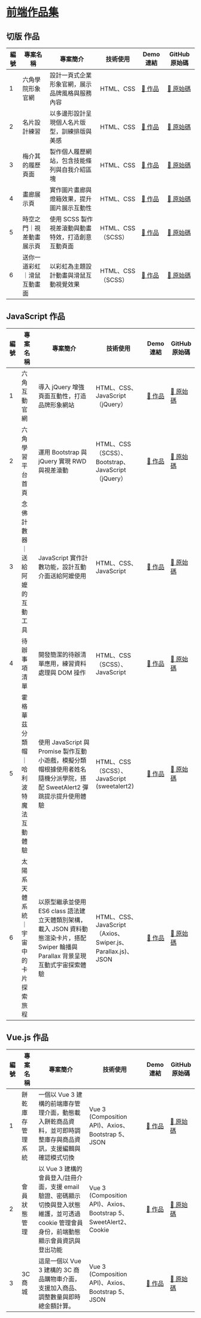 # [前端作品集](https://williamhsieh615.github.io/frontend-portfolio/)

## 切版 作品
| 編號 | 專案名稱 | 專案簡介 | 技術使用 | Demo 連結 | GitHub 原始碼 |
|------|-----------|--------------------------------------------------|-------------------------------------------|------------------|-------------------|
| 1 | 六角學院形象官網 | 設計一頁式企業形象官網，展示品牌風格與服務內容 | HTML、CSS | [🔗 作品](https://williamhsieh615.github.io/frontend-portfolio/Project1-1/index.html) | [🔗 原始碼](https://github.com/WilliamHsieh615/frontend-portfolio/tree/main/Project1-1) |
| 2 | 名片設計練習 | 以多邊形設計呈現個人名片版型，訓練排版與美感 | HTML、CSS | [🔗 作品](https://williamhsieh615.github.io/frontend-portfolio/Project1-2/index.html) | [🔗 原始碼](https://github.com/WilliamHsieh615/frontend-portfolio/tree/main/Project1-2) |
| 3 | 梅介其的履歷頁面 | 製作個人履歷網站，包含技能條列與自我介紹區塊 | HTML、CSS | [🔗 作品](https://williamhsieh615.github.io/frontend-portfolio/Project1-3/index.html) | [🔗 原始碼](https://github.com/WilliamHsieh615/frontend-portfolio/tree/main/Project1-3) |
| 4 | 畫廊展示頁 | 實作圖片畫廊與燈箱效果，提升圖片展示互動性 | HTML、CSS | [🔗 作品](https://williamhsieh615.github.io/frontend-portfolio/Project1-4/index.html) | [🔗 原始碼](https://github.com/WilliamHsieh615/frontend-portfolio/tree/main/Project1-4) |
| 5 | 時空之門｜視差動畫展示頁 | 使用 SCSS 製作視差滾動與動畫特效，打造創意互動頁面 | HTML、CSS（SCSS） | [🔗 作品](https://williamhsieh615.github.io/frontend-portfolio/Project1-5/index.html) | [🔗 原始碼](https://github.com/WilliamHsieh615/frontend-portfolio/tree/main/Project1-5) |
| 6 | 送你一道彩虹｜滑鼠互動畫面 | 以彩虹為主題設計動畫與滑鼠互動視覺效果 | HTML、CSS（SCSS） | [🔗 作品](https://williamhsieh615.github.io/frontend-portfolio/Project1-6/index.html) | [🔗 原始碼](https://github.com/WilliamHsieh615/frontend-portfolio/tree/main/Project1-6) |

## JavaScript 作品
| 編號 | 專案名稱 | 專案簡介 | 技術使用 | Demo 連結 | GitHub 原始碼 |
|------|-----------|--------------------------------------------------|-------------------------------------------|------------------|-------------------|
| 1 | 六角互動官網 | 導入 jQuery 增強頁面互動性，打造品牌形象網站 | HTML、CSS、JavaScript（jQuery） | [🔗 作品](https://williamhsieh615.github.io/frontend-portfolio/Project2-1/index.html) | [🔗 原始碼](https://github.com/WilliamHsieh615/frontend-portfolio/tree/main/Project2-1) |
| 2 | 六角學習平台首頁 | 運用 Bootstrap 與 jQuery 實現 RWD 與視差滾動 | HTML、CSS（SCSS）、Bootstrap、JavaScript（jQuery） | [🔗 作品](https://williamhsieh615.github.io/frontend-portfolio/Project2-2/index.html) | [🔗 原始碼](https://github.com/WilliamHsieh615/frontend-portfolio/tree/main/Project2-2) |
| 3 | 念佛計數器｜送給阿嬤的互動工具 | JavaScript 實作計數功能，設計互動介面送給阿嬤使用 | HTML、CSS、JavaScript | [🔗 作品](https://williamhsieh615.github.io/frontend-portfolio/Project2-3/index.html) | [🔗 原始碼](https://github.com/WilliamHsieh615/frontend-portfolio/tree/main/Project2-3) |
| 4 | 待辦事項清單 | 開發簡潔的待辦清單應用，練習資料處理與 DOM 操作 | HTML、CSS（SCSS）、JavaScript | [🔗 作品](https://williamhsieh615.github.io/frontend-portfolio/Project2-4/index.html) | [🔗 原始碼](https://github.com/WilliamHsieh615/frontend-portfolio/tree/main/Project2-4) |
| 5 | 霍格華茲分類帽｜哈利波特魔法互動體驗 | 使用 JavaScript 與 Promise 製作互動小遊戲，模擬分類帽根據使用者姓名隨機分派學院，搭配 SweetAlert2 彈跳提示提升使用體驗 | HTML、CSS（SCSS）、JavaScript (sweetalert2) | [🔗 作品](https://williamhsieh615.github.io/frontend-portfolio/Project2-5/index.html) | [🔗 原始碼](https://github.com/WilliamHsieh615/frontend-portfolio/tree/main/Project2-5) |
| 6 | 太陽系天體系統｜宇宙中的卡片探索旅程 | 以原型繼承並使用 ES6 class 語法建立天體類別架構，載入 JSON 資料動態渲染卡片，搭配 Swiper 輪播與 Parallax 背景呈現互動式宇宙探索體驗 | HTML、CSS、JavaScript（Axios、Swiper.js、Parallax.js)、JSON | [🔗 作品](https://williamhsieh615.github.io/frontend-portfolio/Project2-6/index.html) | [🔗 原始碼](https://github.com/WilliamHsieh615/frontend-portfolio/tree/main/Project2-6) |

## Vue.js 作品
| 編號 | 專案名稱 | 專案簡介 | 技術使用 | Demo 連結 | GitHub 原始碼 |
|------|-----------|--------------------------------------------------|-------------------------------------------|------------------|-------------------|
| 1 | 餅乾庫存管理系統 | 一個以 Vue 3 建構的前端庫存管理介面，動態載入餅乾商品資料，並可即時調整庫存與商品資訊，支援編輯與確認模式切換 | Vue 3 (Composition API)、Axios、Bootstrap 5、JSON | [🔗 作品](https://williamhsieh615.github.io/frontend-portfolio/Project3-1/index.html) | [🔗 原始碼](https://github.com/WilliamHsieh615/frontend-portfolio/tree/main/Project3-1) |
| 2 | 會員狀態管理 | 以 Vue 3 建構的會員登入/註冊介面，支援 email 驗證、密碼顯示切換與登入狀態維護，並可透過 cookie 管理會員身份，前端動態顯示會員資訊與登出功能 | Vue 3 (Composition API)、Axios、Bootstrap 5、SweetAlert2、Cookie | [🔗 作品](https://williamhsieh615.github.io/frontend-portfolio/Project3-2/index.html) | [🔗 原始碼](https://github.com/WilliamHsieh615/frontend-portfolio/tree/main/Project3-2) |
| 3 | 3C 商城 | 這是一個以 Vue 3 建構的 3C 商品購物車介面，支援加入商品、調整數量與即時總金額計算。 | Vue 3 (Composition API)、Axios、Bootstrap 5、JSON | [🔗 作品](https://williamhsieh615.github.io/frontend-portfolio/Project3-3/index.html) | [🔗 原始碼](https://github.com/WilliamHsieh615/frontend-portfolio/tree/main/Project3-3) |




